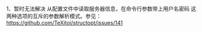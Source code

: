 1、暂时无法解决 从配置文件中读取服务器信息，在命令行参数带上用户名密码 这两种选项的互斥的参数解析模式。参见：https://github.com/TeXitoi/structopt/issues/141